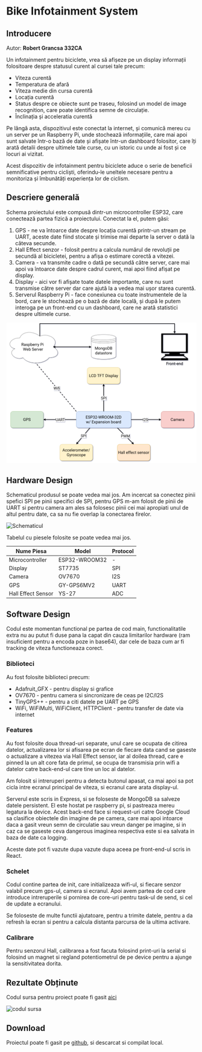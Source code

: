 # Bike Infotainment System

## Introducere

Autor: **Robert Grancsa 332CA**

Un infotainment pentru biciclete, vrea să afișeze pe un display informații folositoare despre statusul curent al cursei tale precum:
* Viteza curentă
* Temperatura de afară
* Viteza medie din cursa curentă
* Locația curentă
* Status despre ce obiecte sunt pe traseu, folosind un model de image recognition, care poate identifica semne de circulație.
* Înclinația și acceleratia curentă

Pe lângă asta, dispozitivul este conectat la internet, și comunică mereu cu un server pe un Raspberry Pi, unde stochează informațiile, care mai apoi sunt salvate într-o bază de date și afișate într-un dashboard folositor, care îți arată detalii despre ultimele tale curse, cu un istoric cu unde ai fost și ce locuri ai vizitat.

Acest dispozitiv de infotainment pentru biciclete aduce o serie de beneficii semnificative pentru cicliști, oferindu-le uneltele necesare pentru a monitoriza și îmbunătăți experiența lor de ciclism.

## Descriere generală

Schema proiectului este compusă dintr-un microcontroller ESP32, care conectează partea fizică a proiectului. Conectat la el, putem găsi:
1. GPS - ne va întoarce date despre locația curentă printr-un stream pe UART, aceste date fiind stocate și trimise mai departe la server o dată la câteva secunde.
1. Hall Effect senzor - folosit pentru a calcula numărul de revoluții pe secundă al bicicletei, pentru a afișa o estimare corectă a vitezei.
1. Camera - va transmite cadre o dată pe secundă către server, care mai apoi va întoarce date despre cadrul curent, mai apoi fiind afișat pe display.
1. Display - aici vor fi afișate toate datele importante, care nu sunt transmise către server dar care ajută la a vedea mai ușor starea curentă.
1. Serverul Raspberry Pi - face conexiunea cu toate instrumentele de la bord, care le stochează pe o bază de date locală, și după le putem interoga pe un front-end cu un dashboard, care ne arată statistici despre ultimele curse.

![Diagrama proiectului](assets/PM_Project_diagram.drawio.png)

## Hardware Design

Schematicul produsul se poate vedea mai jos. Am incercat sa conectez pinii spefici SPI pe pinii specifici de SPI, pentru GPS m-am folosit de pinii de UART si pentru camera am ales sa folosesc pinii cei mai apropiati unul de altul pentru date, ca sa nu fie overlap la conectarea firelor.

![Schematicul](assets/Schematic.png)

Tabelul cu piesele folosite se poate vedea mai jos.

| Nume Piesa         	| Model         	| Protocol 	|
|--------------------	|---------------	|----------	|
| Microcontroller    	| ESP32-WROOM32 	| -        	|
| Display            	| ST7735        	| SPI      	|
| Camera             	| OV7670        	| I2S      	|
| GPS                	| GY-GPS6MV2    	| UART     	|
| Hall Effect Sensor 	| YS-27         	| ADC      	|

## Software Design

Codul este momentan functional pe partea de cod main, functionalitatile extra nu au putut fi duse pana la capat din cauza limitarilor hardware (ram insuficient pentru a encoda poze in base64), dar cele de baza cum ar fi tracking de viteza functioneaza corect.

### Biblioteci

Au fost folosite biblioteci precum:
- Adafruit_GFX - pentru display si grafice
- OV7670 - pentru camera si sincronizare de ceas pe I2C/I2S
- TinyGPS++ - pentru a citi datele pe UART pe GPS
- WiFi, WiFiMulti, WiFiClient, HTTPClient - pentru transfer de date via internet


### Features

Au fost folosite doua thread-uri separate, unul care se ocupata de citirea datelor, actualizarea lor si afisarea pe ecran de fiecare data cand se gaseste o actualizare a vitezea via Hall Effect sensor, iar al doilea thread, care e pinned la un alt core fata de primul, se ocupa de transmisia prin wifi a datelor catre back-end-ul care tine un loc al datelor.

Am folosit si intreruperi pentru a detecta butonul apasat, ca mai apoi sa pot cicla intre ecranul principal de viteza, si ecranul care arata display-ul.

Serverul este scris in Express, si se foloseste de MongoDB sa salveze datele persistent.
El este hostat pe raspberry pi, si pastreaza mereu legatura la device. Acest back-end face si request-uri catre Google Cloud sa clasifice obiectele din imagine de pe camera,
care mai apoi intoarce daca a gasit vreun semn de circulatie sau vreun danger pe imagine, si in caz ca se gaseste ceva dangerous imaginea respectiva este si ea salvata in baza de date ca logging.

Aceste date pot fi vazute dupa vazute dupa aceea pe front-end-ul scris in React.

### Schelet

Codul contine partea de init, care initializeaza wifi-ul, si fiecare senzor valabil precum gps-ul, camera si ecranul. Apoi avem partea de cod care introduce intreruperile si pornirea de core-uri pentru task-ul de send, si cel de update a ecranului.

Se foloseste de multe functii ajutatoare, pentru a trimite datele, pentru a da refresh la ecran si pentru a calcula distanta parcursa de la ultima activare.

### Calibrare

Pentru senzorul Hall, calibrarea a fost facuta folosind print-uri la serial si folosind un magnet si regland potentiometrul de pe device pentru a ajunge la sensitivitatea dorita.


## Rezultate Obținute

Codul sursa pentru proiect poate fi gasit [aici](https://github.com/RobertGrancsa/PM_Project)

![codul sursa](https://opengraph.githubassets.com/6f91aeeafc7c48641ebbb89c91265b7bede1f65b01d95f3c0df5048f17a0d8a2/RobertGrancsa/PM_Project)

## Download

Proiectul poate fi gasit pe [github](https://github.com/RobertGrancsa/PM_Project), si descarcat si compilat local.
